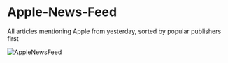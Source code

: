 # Apple-News-Feed

All articles mentioning Apple from yesterday, sorted by popular publishers first


![AppleNewsFeed](https://user-images.githubusercontent.com/31929901/108482680-79489380-72a2-11eb-8558-7b59f89b6568.gif)

